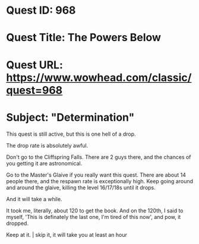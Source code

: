 # Quest ID: 968
# Quest Title: The Powers Below
# Quest URL: https://www.wowhead.com/classic/quest=968
# Subject: "Determination"
This quest is still active, but this is one hell of a drop.

The drop rate is absolutely awful.

Don't go to the Cliffspring Falls. There are 2 guys there, and the chances of you getting it are astronomical.

Go to the Master's Glaive if you really want this quest. There are about 14 people there, and the respawn rate is exceptionally high. Keep going around and around the glaive, killing the level 16/17/18s until it drops.

And it will take a while.

It took me, literally, about 120 to get the book. And on the 120th, I said to myself, 'This is definately the last one, I'm tired of this now', and pow, it dropped.

Keep at it. | skip it, it will take you at least an hour